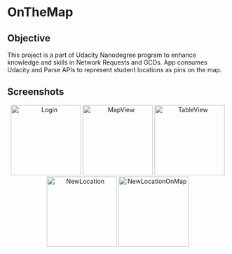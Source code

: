 # OnTheMap

## Objective
This project is a part of Udacity Nanodegree program to enhance knowledge and skills in Network Requests and GCDs. App consumes Udacity and Parse APIs to represent student locations as pins on the map. 

## Screenshots
<p align="center">
<img src="https://github.com/zhaziragaripolla/images/blob/master/Simulator%20Screen%20Shot%20-%20iPhone%20X%20-%202019-08-28%20at%2018.56.01.png" width="160"  title="Login">
<img src="https://github.com/zhaziragaripolla/images/blob/master/Simulator%20Screen%20Shot%20-%20iPhone%20X%20-%202019-08-28%20at%2018.56.26.png" width="160" title="MapView">
<img src="https://github.com/zhaziragaripolla/images/blob/master/Simulator%20Screen%20Shot%20-%20iPhone%20X%20-%202019-08-28%20at%2018.56.32.png" width="160" title="TableView">
<img src="https://github.com/zhaziragaripolla/images/blob/master/Simulator%20Screen%20Shot%20-%20iPhone%20X%20-%202019-08-28%20at%2018.56.35.png" width="160"  title="NewLocation">
<img src="https://github.com/zhaziragaripolla/images/blob/master/Simulator%20Screen%20Shot%20-%20iPhone%20X%20-%202019-08-28%20at%2018.56.46.png" width="160"  title="NewLocationOnMap">
</p>
